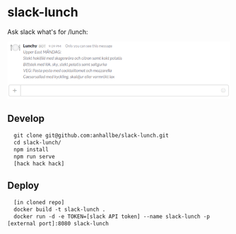 # slack-lunch
Ask slack what's for /lunch:

![Screenshot usage](https://raw.githubusercontent.com/anhallbe/slack-lunch/master/screenshot1.png)

## Develop
```
  git clone git@github.com:anhallbe/slack-lunch.git
  cd slack-lunch/
  npm install
  npm run serve
  [hack hack hack]
```

## Deploy
```
  [in cloned repo]
  docker build -t slack-lunch .
  docker run -d -e TOKEN=[slack API token] --name slack-lunch -p [external port]:8080 slack-lunch
```
